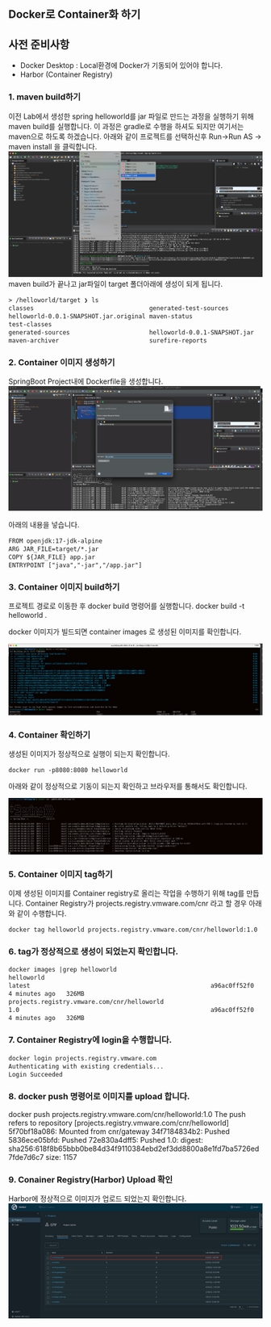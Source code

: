 ## Docker로 Container화 하기

## 사전 준비사항
* Docker Desktop : Local환경에 Docker가 기동되어 있어야 합니다.
* Harbor (Container Registry)

### 1. maven build하기
이전 Lab에서 생성한 spring helloworld를 jar 파일로 만드는 과정을 실행하기 위해 maven build를 실행합니다. 
이 과정은 gradle로 수행을 하셔도 되지만 여기서는 maven으로 하도록 하겠습니다.
아래와 같이 프로젝트를 선택하신후 Run->Run AS -> maven install 을 클릭합니다.
![](images/maven1.png)
maven build가 끝나고 jar파일이 target 폴더아래에 생성이 되게 됩니다.
```
> /helloworld/target ❯ ls
classes                                generated-test-sources                 helloworld-0.0.1-SNAPSHOT.jar.original maven-status                           test-classes
generated-sources                      helloworld-0.0.1-SNAPSHOT.jar          maven-archiver                         surefire-reports

```

### 2. Container 이미지 생성하기
SpringBoot Project내에 Dockerfile을 생성합니다.
![](images/docker1.png)

아래의 내용을 넣습니다.

```
FROM openjdk:17-jdk-alpine
ARG JAR_FILE=target/*.jar
COPY ${JAR_FILE} app.jar
ENTRYPOINT ["java","-jar","/app.jar"]
```

### 3. Container 이미지 build하기
프로젝트 경로로 이동한 후 docker build 명령어를 실행합니다.
docker build -t helloworld .

docker 이미지가 빌드되면 container images 로 생성된 이미지를 확인합니다.

![](images/docker2.png)

### 4. Container 확인하기
생성된 이미지가 정상적으로 실행이 되는지 확인합니다.
```
docker run -p8080:8080 helloworld
```
아래와 같이 정상적으로 기동이 되는지 확인하고 브라우저를 통해서도 확인합니다.

![](images/docker_test.png)

### 5. Container 이미지 tag하기
이제 생성된 이미지를 Container registry로 올리는 작업을 수행하기 위해 tag를 만듭니다.
Container Registry가 projects.registry.vmware.com/cnr 라고 할 경우 아래와 같이 수행합니다.

```
docker tag helloworld projects.registry.vmware.com/cnr/helloworld:1.0
```

### 6. tag가 정상적으로 생성이 되었는지 확인합니다.
```
docker images |grep helloworld
helloworld                                                                       latest                                                  a96ac0ff52f0   4 minutes ago   326MB
projects.registry.vmware.com/cnr/helloworld                                      1.0                                                     a96ac0ff52f0   4 minutes ago   326MB
```

### 7. Container Registry에 login을 수행합니다.
```
docker login projects.registry.vmware.com
Authenticating with existing credentials...
Login Succeeded
```
### 8. docker push 명령어로 이미지를 upload 합니다.

docker push projects.registry.vmware.com/cnr/helloworld:1.0
The push refers to repository [projects.registry.vmware.com/cnr/helloworld]
5f70bf18a086: Mounted from cnr/gateway
34f7184834b2: Pushed
5836ece05bfd: Pushed
72e830a4dff5: Pushed
1.0: digest: sha256:618f8b65bbb0be84d34f9110384ebd2ef3dd8800a8e1fd7ba5726ed7fde7d6c7 size: 1157

### 9. Conainer Registry(Harbor) Upload 확인
Harbor에 정상적으로 이미지가 업로드 되었는지 확인합니다.
![](images/docker3.png)